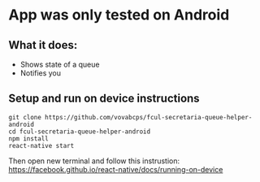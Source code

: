 # App was only tested on Android

## What it does:
+ Shows state of a queue
+ Notifies you

## Setup and run on device instructions

```
git clone https://github.com/vovabcps/fcul-secretaria-queue-helper-android
cd fcul-secretaria-queue-helper-android
npm install
react-native start
```
Then open new terminal and follow this instrustion:
https://facebook.github.io/react-native/docs/running-on-device
